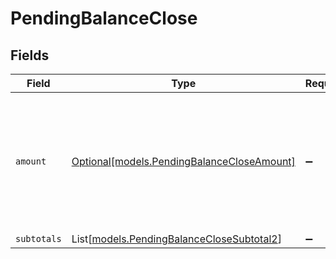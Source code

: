 # PendingBalanceClose


## Fields

| Field                                                                                             | Type                                                                                              | Required                                                                                          | Description                                                                                       |
| ------------------------------------------------------------------------------------------------- | ------------------------------------------------------------------------------------------------- | ------------------------------------------------------------------------------------------------- | ------------------------------------------------------------------------------------------------- |
| `amount`                                                                                          | [Optional[models.PendingBalanceCloseAmount]](../models/pendingbalancecloseamount.md)              | :heavy_minus_sign:                                                                                | In v2 endpoints, monetary amounts are represented as objects with a `currency` and `value` field. |
| `subtotals`                                                                                       | List[[models.PendingBalanceCloseSubtotal2](../models/pendingbalanceclosesubtotal2.md)]            | :heavy_minus_sign:                                                                                | N/A                                                                                               |